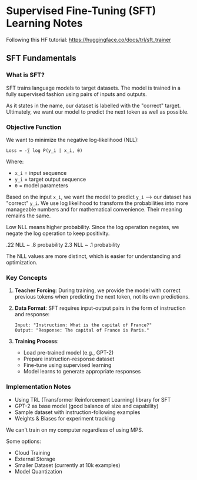 # Supervised Fine-Tuning (SFT) Learning Notes

Following this HF tutorial: https://huggingface.co/docs/trl/sft_trainer

## SFT Fundamentals

### What is SFT?
SFT trains language models to target datasets. The model is trained in a
fully supervised fashion using pairs of inputs and outputs.

As it states in the name, our dataset is labelled with the "correct" target.
Ultimately, we want our model to predict the next token as well as possible.


### Objective Function
We want to minimize the negative log-likelihood (NLL):
```
Loss = -∑ log P(y_i | x_i, θ)
```
Where:
- `x_i` = input sequence
- `y_i` = target output sequence  
- `θ` = model parameters

Based on the input `x_i`, we want the model to predict `y_i` --> our dataset
has "correct" `y_i`. We use log likelihood to transform the probabilities
into more manageable numbers and for mathematical convenience. Their meaning remains the same.

Low NLL means higher probability. Since the log operation negates, we negate the log
operation to keep positivity.

.22 NLL ~ .8 probability
2.3 NLL ~ .1 probability

The NLL values are more distinct, which is easier for understanding and 
optimization.

### Key Concepts

1. **Teacher Forcing**: During training, we provide the model with correct previous tokens when predicting the next token, not its own predictions.

2. **Data Format**: SFT requires input-output pairs in the form of instruction
and response:
   ```
   Input: "Instruction: What is the capital of France?"
   Output: "Response: The capital of France is Paris."
   ```

3. **Training Process**:
   - Load pre-trained model (e.g., GPT-2)
   - Prepare instruction-response dataset
   - Fine-tune using supervised learning
   - Model learns to generate appropriate responses

### Implementation Notes

- Using TRL (Transformer Reinforcement Learning) library for SFT
- GPT-2 as base model (good balance of size and capability)
- Sample dataset with instruction-following examples
- Weights & Biases for experiment tracking

We can't train on my computer regardless of using MPS.

Some options:
- Cloud Training
- External Storage
- Smaller Dataset (currently at 10k examples)
- Model Quantization